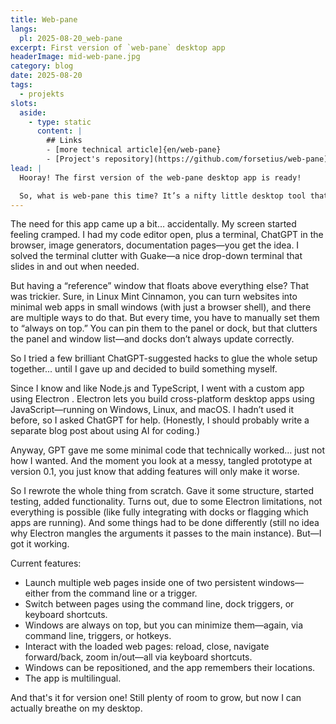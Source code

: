 ```yaml
---
title: Web-pane
langs:
  pl: 2025-08-20_web-pane
excerpt: First version of `web-pane` desktop app
headerImage: mid-web-pane.jpg
category: blog
date: 2025-08-20
tags:
  - projekts
slots:
  aside:
    - type: static
      content: |
        ## Links
        - [more technical article]{en/web-pane}
        - [Project's repository](https://github.com/forsetius/web-pane)
lead: |
  Hooray! The first version of the web-pane desktop app is ready!

  So, what is web-pane this time? It’s a nifty little desktop tool that lets you open floating utility windows—always on top of everything else. Each window can hold several websites, and you can switch between them as needed.
---
```

The need for this app came up a bit… accidentally. My screen started feeling cramped. I had my code editor open, plus a terminal, ChatGPT in the browser, image generators, documentation pages—you get the idea. I solved the terminal clutter with Guake—a nice drop-down terminal that slides in and out when needed.

<block id="guake-terminal" type="media" template="lightbox-image" src="guake-screenshot.png" title="Terminal Guake (na górze ekranu)" />

But having a “reference” window that floats above everything else? That was trickier.
Sure, in Linux Mint Cinnamon, you can turn websites into minimal web apps in small windows (with just a browser shell), and there are multiple ways to do that. But every time, you have to manually set them to “always on top.” You can pin them to the panel or dock, but that clutters the panel and window list—and docks don’t always update correctly.

So I tried a few brilliant ChatGPT-suggested hacks to glue the whole setup together... until I gave up and decided to build something myself.

Since I know and like Node.js and TypeScript, I went with a custom app using Electron
.
Electron lets you build cross-platform desktop apps using JavaScript—running on Windows, Linux, and macOS. I hadn’t used it before, so I asked ChatGPT for help. (Honestly, I should probably write a separate blog post about using AI for coding.)

Anyway, GPT gave me some minimal code that technically worked… just not how I wanted. And the moment you look at a messy, tangled prototype at version 0.1, you just know that adding features will only make it worse.

So I rewrote the whole thing from scratch. Gave it some structure, started testing, added functionality. Turns out, due to some Electron limitations, not everything is possible (like fully integrating with docks or flagging which apps are running). And some things had to be done differently (still no idea why Electron mangles the arguments it passes to the main instance). But—I got it working.

Current features:
- Launch multiple web pages inside one of two persistent windows—either from the command line or a trigger.
- Switch between pages using the command line, dock triggers, or keyboard shortcuts.
- Windows are always on top, but you can minimize them—again, via command line, triggers, or hotkeys.
- Interact with the loaded web pages: reload, close, navigate forward/back, zoom in/out—all via keyboard shortcuts.
- Windows can be repositioned, and the app remembers their locations.
- The app is multilingual.

<block id="web-pane" type="media" template="lightbox-image" src="web-pane-screenshot.png" title="Na dole standardowy panel Cinnamona, po bokach doki Planka a po prawej stronie wiszące okno web-pane" />

And that's it for version one! Still plenty of room to grow, but now I can actually breathe on my desktop.

